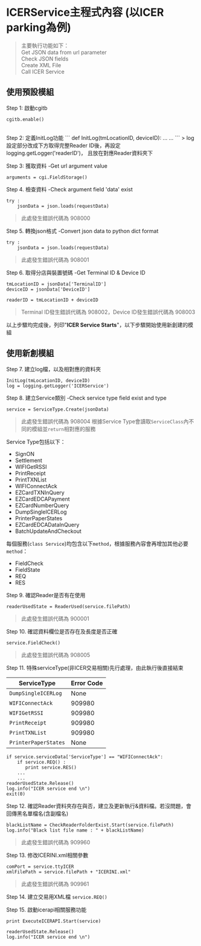 # ICERService主程式內容 (以ICER parking為例)

> 主要執行功能如下：<br>
Get JSON data from url parameter <br>
Check JSON fields <br>
Create XML File <br>
Call ICER Service


## 使用預設模組
Step 1: 啟動cgitb
```
cgitb.enable()
```
<br>
Step 2: 定義InitLog功能
```
def InitLog(tmLocationID, deviceID):
	...
	...
```
> log設定部分改成下方取得完整Reader ID後，再設定logging.getLogger('readerID')，
且放在對應Reader資料夾下

Step 3: 獲取資料 -Get url argument value
```
arguments = cgi.FieldStorage()
```

Step 4. 檢查資料 -Check argument field 'data' exist
```
try :
    jsonData = json.loads(requestData)
```
> 此處發生錯誤代碼為 908000

Step 5. 轉換json格式 -Convert json data to python dict format
```
try :
    jsonData = json.loads(requestData)
```
> 此處發生錯誤代碼為 908001

Step 6. 取得分店與裝置號碼 -Get Terminal ID & Device ID
```
tmLocationID = jsonData['TerminalID']
deviceID = jsonData['DeviceID']

readerID = tmLocationID + deviceID
```
> Terminal ID發生錯誤代碼為 908002，Device ID發生錯誤代碼為 908003

以上步驟均完成後，列印"**ICER Service Starts**"，以下步驟開始使用新創建的模組


## 使用新創模組
Step 7. 建立log檔，以及相對應的資料夾
```
InitLog(tmLocationID, deviceID)
log = logging.getLogger('ICERService')
```

Step 8. 建立Service類別 -Check service type field exist and type
```
service = ServiceType.Create(jsonData)
```
> 此處發生錯誤代碼為 908004
> 根據Service Type會讀取`ServiceClass`內不同的模組並`return`相對應的服務

Service Type包括以下：
- SignON
- Settlement
- WIFIGetRSSI
- PrintReceipt
- PrintTXNList
- WIFIConnectAck
- EZCardTXNInQuery
- EZCardEDCAPayment
- EZCardNumberQuery
- DumpSingleICERLog
- PrinterPaperStates
- EZCardEDCADataInQuery
- BatchUpdateAndCheckout

每個服務(`class Service`)均包含以下`method`，根據服務內容會再增加其他必要`method`：
- FieldCheck
- FieldState
- REQ
- RES

Step 9. 確認Reader是否有在使用
```
readerUsedState = ReaderUsed(service.filePath)
```
> 此處發生錯誤代碼為 900001

Step 10. 確認資料欄位是否存在及長度是否正確
```
service.FieldCheck()
```
> 此處發生錯誤代碼為 908005

Step 11. 特殊serviceType(非ICER交易相關)先行處理，由此執行後直接結束

ServiceType          | Error Code
-------------------- | -----------
`DumpSingleICERLog`  | None
`WIFIConnectAck` | 909980
`WIFIGetRSSI` | 909980
`PrintReceipt` | 909980
`PrintTXNList` | 909980
`PrinterPaperStates` | None
```
if service.serviceData['ServiceType'] == "WIFIConnectAck":
    if service.REQ() :
       print service.RES()
	...
	...    
readerUsedState.Release()
log.info("ICER service end \n")
exit(0)
```
Step 12. 確認Reader資料夾存在與否，建立及更新執行&資料檔。若沒問題，會回傳黑名單檔名(含副檔名)
```
blackListName = CheckReaderFolderExist.Start(service.filePath)
log.info("Black list file name : " + blackListName)
```
> 此處發生錯誤代碼為 909960

Step 13. 修改ICERINI.xml相關參數
```
comPort = service.ttyICER
xmlFilePath = service.filePath + "ICERINI.xml"
```
> 此處發生錯誤代碼為 909961

Step 14. 建立交易用XML檔
`service.REQ()`

Step 15. 啟動icerapi相關服務功能
```
print ExecuteICERAPI.Start(service)

readerUsedState.Release()
log.info("ICER service end \n")
```
